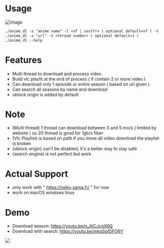 # Usage
![image](https://github.com/PsykoDev/neko_sama_downloader/assets/45910905/0cbe02a8-446e-44c8-9ae6-3896cb09a47a)

```txt
./anime_dl -s "anime name" -l <vf | vostfr> ( optional default=vf ) -t <thread number> ( optional default=1 )
./anime_dl -s "url" -t <thread number> ( optional default=1 )
./anime_dl --help
```

# Features
  - Multi thread to download and process video 
  - Build vlc playlit at the end of process ( if contain 2 or more video )
  - Can download only 1 episode or entire season ( based on url given )
  - Can search all seasons by name and download 
  - ublock origin is added by default

# Note
- (Multi thread) 1 thread can download between 3 and 5 mo/s ( limited by website ) so 20 thread is good for 1gb/s fiber
- (Vlc Playlist) is based on path if you move all video download the playlist is broken
- (ublock origin) can't be disabled, it's a better way to stay safe
- (search engine) is not perfect but work 

# Actual Support
 - only work with " https://neko-sama.fr/ " for now
 - work on macOS windows linux

# Demo
- Download season: https://youtu.be/n_AlCJcqX6Q
- Download with search: https://youtu.be/mkgSpIDFO6Y

![](https://github.com/PsykoDev/neko_sama_downloader/assets/45910905/fe517de7-d7cc-4657-a03e-79c7f29883fa)

